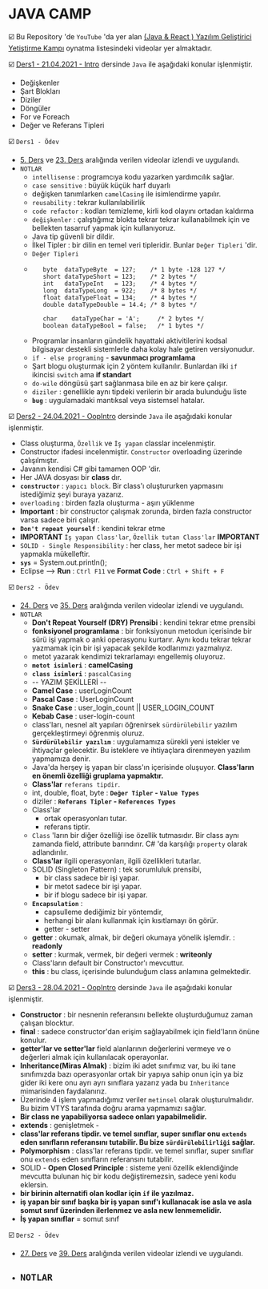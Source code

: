 # JAVA CAMP

☑️ Bu Repository 'de `YouTube` 'da yer alan [(Java & React ) Yazılım Geliştirici Yetiştirme Kampı](https://www.youtube.com/playlist?list=PLqG356ExoxZUuVYKLuiQLnref7Y4ims87) oynatma listesindeki videolar yer almaktadır.

☑️ [Ders1 - 21.04.2021 - Intro](https://www.youtube.com/watch?v=HB0T0hAMk0k) dersinde `Java` ile aşağıdaki konular işlenmiştir.
 - Değişkenler
 - Şart Blokları
 - Diziler
 - Döngüler
 - For ve Foreach
 - Değer ve Referans Tipleri

☑️ `Ders1 - Ödev`
 - [5. Ders](https://www.youtube.com/watch?v=dtP6yK50xIs&list=PLqG356ExoxZUGwbqoJEKSMnaxVJe4Uvf8&index=6) ve [23. Ders](https://www.youtube.com/watch?v=MaJXZn3CqVA&list=PLqG356ExoxZUGwbqoJEKSMnaxVJe4Uvf8&index=24) aralığında verilen videolar izlendi ve uygulandı.
 - `NOTLAR`
   - `intellisense` : programcıya kodu yazarken yardımcılık sağlar. 
   - `case sensitive` : büyük küçük harf duyarlı
   - değişken tanımlarken `camelCasing` ile isimlendirme yapılır.
   - `reusability` : tekrar kullanılabilirlik
   - `code refactor` : kodları temizleme, kirli kod olayını ortadan kaldırma
   - `değişkenler` : çalıştığımız blokta tekrar tekrar kullanabilmek için ve bellekten tasarruf yapmak için kullanıyoruz.
   - Java tip güvenli bir dildir.
   - İlkel Tipler : bir dilin en temel veri tipleridir. Bunlar `Değer Tipleri` 'dir.
   - `Değer Tipleri`
   - ```
        byte  dataTypeByte  = 127;    /* 1 byte -128 127 */
		short dataTypeShort = 123;    /* 2 bytes */ 
		int   dataTypeInt   = 123;    /* 4 bytes */
		long  dataTypeLong  = 922;    /* 8 bytes */
		float dataTypeFloat = 134;    /* 4 bytes */
		double dataTypeDouble = 14.4; /* 8 bytes */
		
		char    dataTypeChar = 'A';     /* 2 bytes */
 		boolean dataTypeBool = false;   /* 1 bytes */
     ```
   - Programlar insanların gündelik hayattaki aktivitilerini kodsal bilgisayar destekli sistemlerle daha kolay hale getiren versiyonudur.
   - `if - else programing` - **savunmacı programlama**
   - Şart blogu oluşturmak için 2 yöntem kullanılır. Bunlardan ilki `if` ikincisi `switch` ama **if standart**
   - `do-wile` döngüsü şart sağlanmasa bile en az bir kere çalışır. 
   - `diziler` : genellikle aynı tipdeki verilerin bir arada bulunduğu liste 
   - **`bug`** : uygulamadaki mantıksal veya sistemsel hatalar.

☑️ [Ders2 - 24.04.2021 - OopIntro](https://www.youtube.com/watch?v=zwPQsIpTrH8) dersinde `Java` ile aşağıdaki konular işlenmiştir.
 - Class oluşturma, `Özellik` ve `İş yapan` classlar incelenmiştir.
 - Constructor ifadesi incelenmiştir. `Constructor` overloading üzerinde çalışılmıştır.
 - Javanın kendisi C# gibi tamamen OOP 'dir.
 - Her JAVA dosyası bir **class** dır.
 - **`constructor`** : `yapıcı block`. Bir class'ı oluştururken yapmasını istediğimiz şeyi buraya yazarız.
 - `overloading` : birden fazla oluşturma - aşırı yüklenme
 - **Important** : bir constructor çalışmak zorunda, birden fazla constructor varsa sadece biri çalışır.
 - **`Don't repeat yourself`** : kendini tekrar etme
 - **IMPORTANT** `İş yapan Class'lar`, `Özellik tutan Class'lar` **IMPORTANT**
 - `SOLID - Single Responsibility` : her class, her metot sadece bir işi yapmakla mükelleftir.
 - **`sys`** = System.out.println();
 - Eclipse --> **Run** : `Ctrl F11` ve **Format Code** : `Ctrl + Shift + F`

☑️ `Ders2 - Ödev`
 - [24. Ders](https://www.youtube.com/watch?v=XsIJn8pjdOM&list=PLqG356ExoxZUGwbqoJEKSMnaxVJe4Uvf8&index=25) ve [35. Ders](https://www.youtube.com/watch?v=X1UnM4W4-_w&list=PLqG356ExoxZUGwbqoJEKSMnaxVJe4Uvf8&index=36) aralığında verilen videolar izlendi ve uygulandı.
 - `NOTLAR`
   - **Don't Repeat Yourself (DRY) Prensibi** : kendini tekrar etme prensibi
   - **fonksiyonel programlama** : bir fonksiyonun metodun içerisinde bir sürü işi yapmak o anki operasyonu kurtarır. Aynı kodu tekrar tekrar yazmamak için bir işi yapacak şekilde kodlarımızı yazmalıyız.
   - metot yazarak kendimizi tekrarlamayı engellemiş oluyoruz.
   - **`metot isimleri`** : **camelCasing** 
   - **`class isimleri`** : `pascalCasing`
   - -- YAZIM ŞEKİLLERİ --
   - **Camel Case** : userLoginCount
   - **Pascal Case** : UserLoginCount 
   - **Snake Case** : user_login_count || USER_LOGIN_COUNT 
   - **Kebab Case** : user-login-count
   - class'ları, nesnel alt yapıları öğrenirsek `sürdürülebilir` yazılım  gerçekleştirmeyi öğrenmiş oluruz.
   - **`Sürdürülebilir yazılım`** : uygulamamıza sürekli yeni istekler ve ihtiyaçlar gelecektir. Bu isteklere ve ihtiyaçlara direnmeyen yazılım yapmamıza denir.
   - Java'da herşey iş yapan bir class'ın içerisinde oluşuyor. **Class'ların en önemli özelliği gruplama yapmaktır.**
   - **Class'lar** `referans tipdir`.
   - int, double, float, byte : **`Değer Tipler` - `Value Types`**
   - diziler : **`Referans Tipler` - `References Types`**
   - Class'lar
     - ortak operasyonları tutar.
	 - referans tiptir. 
   - `Class` 'ların bir diğer özelliği ise özellik tutmasıdır. Bir class aynı zamanda field, attribute barındırır. C# 'da karşılığı `property` olarak adlandırılır.
   - **Class'lar** ilgili operasyonları, ilgili özellikleri tutarlar.
   - SOLID (Singleton Pattern) : tek sorumluluk prensibi, 
     - bir class sadece bir işi yapar.
	 - bir metot sadece bir işi yapar.
	 - bir if blogu sadece bir işi yapar.
   - **`Encapsulation`** : 
     - capsulleme dediğimiz bir yöntemdir, 
	 - herhangi bir alanı kullanmak için kısıtlamayı ön görür. 
	 - getter - setter
   - **getter** : okumak, almak, bir değeri okumaya yönelik işlemdir. : **readonly**
   - **setter** : kurmak, vermek, bir değeri vermek                   : **writeonly**
   - Class'ların default bir Constructor'ı mevcuttur. 
   - **this** : bu class, içerisinde bulunduğum class anlamına gelmektedir.
   
☑️ [Ders3 - 28.04.2021 - OopIntro](https://www.youtube.com/watch?v=v0nc0yesGfk) dersinde `Java` ile aşağıdaki konular işlenmiştir.   
 - **Constructor** : bir nesnenin referansını bellekte oluşturduğumuz zaman çalışan blocktur.
 - **final** : sadece constructor'dan erişim sağlayabilmek için field'ların önüne konulur.
 - **getter'lar ve setter'lar** field alanlarının değerlerini vermeye ve o değerleri almak için kullanılacak operayonlar.
 - **Inheritance(Miras Almak)** : bizim iki adet sınıfımız var, bu iki tane sınıfımızda bazı operasyonlar ortak bir yapıya sahip onun için ya biz gider iki kere onu ayrı ayrı sınıflara yazarız yada bu `Inheritance` mimarisinden faydalanırız.
 - Üzerinde 4 işlem yapmadığımız veriler `metinsel` olarak oluşturulmalıdır. Bu bizim VTYS tarafında doğru arama yapmamızı sağlar. 
 - **Bir class ne yapabiliyorsa sadece onları yapabilmelidir.**
 - **extends** : genişletmek - 
 - **class'lar referans tipdir. ve temel sınıflar, super sınıflar onu `extends` eden sınıfların referansını tutabilir. Bu bize `sürdürülebilirliği` sağlar.**
 - **Polymorphism** : class'lar referans tipdir. ve temel sınıflar, super sınıflar onu `extends` eden sınıfların referansını tutabilir.
 - SOLID - **Open Closed Principle** : sisteme yeni özellik eklendiğinde mevcutta bulunan hiç bir kodu değiştiremezsin, sadece yeni kodu eklersin.
 - **bir birinin alternatifi olan kodlar için **`if`** ile yazılmaz.**
 - **iş yapan bir sınıf başka bir iş yapan sınıf'ı kullanacak ise asla ve asla somut sınıf üzerinden ilerlenmez ve asla new lenmemelidir.**
 - **İş yapan sınıflar** = somut sınıf

☑️ `Ders2 - Ödev`
 - [27. Ders](https://www.youtube.com/watch?v=zfIt6x-guc0&list=PLqG356ExoxZUGwbqoJEKSMnaxVJe4Uvf8&index=29) ve [39. Ders](https://www.youtube.com/watch?v=P4j2oh84ht4&list=PLqG356ExoxZUGwbqoJEKSMnaxVJe4Uvf8&index=40) aralığında verilen videolar izlendi ve uygulandı.
 - `NOTLAR`
   - 